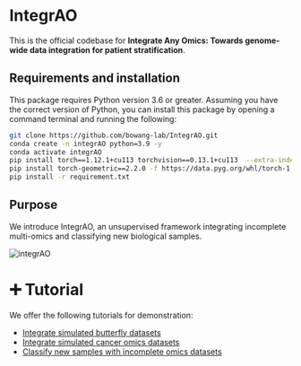 # IntegrAO
This is the official codebase for **Integrate Any Omics: Towards genome-wide data integration for patient stratification**.


## Requirements and installation
This package requires Python version 3.6 or greater. Assuming you have the correct version of Python, you can install this package by opening a command terminal and running the following:
```bash
git clone https://github.com/bowang-lab/IntegrAO.git
conda create -n integrAO python=3.9 -y
conda activate integrAO
pip install torch==1.12.1+cu113 torchvision==0.13.1+cu113  --extra-index-url https://download.pytorch.org/whl/cu113
pip install torch-geometric==2.2.0 -f https://data.pyg.org/whl/torch-1.12.0+cu113.html
pip install -r requirement.txt
```

## Purpose
We introduce IntegrAO, an unsupervised framework integrating incomplete multi-omics and classifying new biological samples. 

![integrAO](https://github.com/bowang-lab/IntegrAO/blob/main/figures/integrAO_overview.png)

# :heavy_plus_sign: Tutorial

We offer the following tutorials for demonstration:

* [Integrate simulated butterfly datasets](https://github.com/bowang-lab/IntegrAO/blob/main/tutorials/simulated_butterfly.ipynb)
* [Integrate simulated cancer omics datasets](https://github.com/bowang-lab/IntegrAO/blob/main/tutorials/simulated_cancer_omics.ipynb)
* [Classify new samples with incomplete omics datasets](https://github.com/bowang-lab/IntegrAO/blob/main/tutorials/cancer_omics_classification.ipynb)

